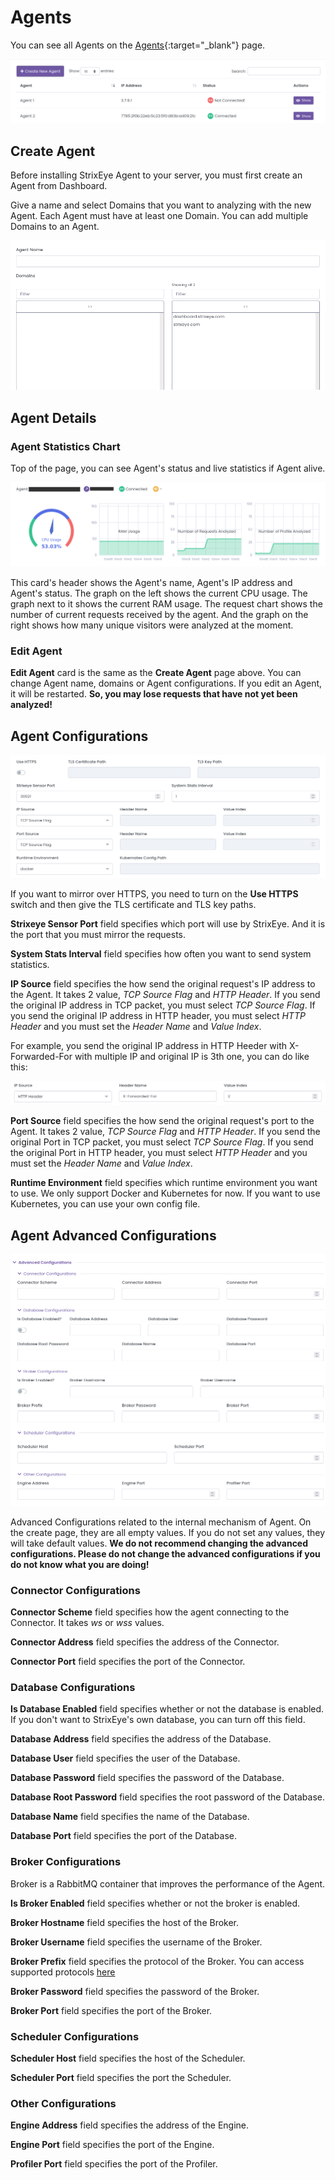 # Agents

You can see all Agents on the [Agents](https://dashboard.strixeye.com/agents){:target="_blank"} page.

![agent name and agent domains](../assets/images/agents.png)

## Create Agent

Before installing StrixEye Agent to your server, you must first create an Agent from Dashboard.

Give a name and select Domains that you want to analyzing with the new Agent. Each Agent must have at least one Domain. You can add multiple Domains to an Agent.

![agent name and agent domains](../assets/images/agents_create.png)


## Agent Details

### Agent Statistics Chart

Top of the page, you can see Agent's status and live statistics if Agent alive. 

![agent name and agent domains](../assets/images/agent_success.png)

This card's header shows the Agent's name, Agent's IP address and Agent's status. The graph on the left shows the current CPU usage. The graph next to it shows the current RAM usage. The request chart shows the number of current requests received by the agent. And the graph on the right shows how many unique visitors were analyzed at the moment.

### Edit Agent

**Edit Agent** card is the same as the **Create Agent** page above. You can change Agent name, domains or Agent configurations. If you edit an Agent, it will be restarted. **So, you may lose requests that have not yet been analyzed!**

## Agent Configurations

![agent name and agent domains](../assets/images/agent_config.png)

If you want to mirror over HTTPS, you need to turn on the **Use HTTPS** switch and then give the TLS certificate and TLS key paths.

**Strixeye Sensor Port** field specifies which port will use by StrixEye. And it is the port that you must mirror the requests.

**System Stats Interval** field specifies how often you want to send system statistics. 

**IP Source** field specifies the how send the original request's IP address to the Agent. It takes 2 value, *TCP Source Flag* and *HTTP Header*. If you send the original IP address in TCP packet, you must select *TCP Source Flag*. If you send the original IP address in HTTP header, you must select *HTTP Header* and you must set the *Header Name* and *Value Index*.

For example, you send the original IP address in HTTP Heeder with X-Forwarded-For with multiple IP and original IP is 3th one, you can do like this:

![agent name and agent domains](../assets/images/agent_ip_source.png)

**Port Source** field specifies the how send the original request's port to the Agent. It takes 2 value, *TCP Source Flag* and *HTTP Header*. If you send the original Port in TCP packet, you must select *TCP Source Flag*. If you send the original Port in HTTP header, you must select *HTTP Header* and you must set the *Header Name* and *Value Index*.

**Runtime Environment** field specifies which runtime environment you want to use. We only support Docker and Kubernetes for now. If you want to use Kubernetes, you can use your own config file.

## Agent Advanced Configurations

![agent name and agent domains](../assets/images/agent_advanced_config.png)

Advanced Configurations related to the internal mechanism of Agent. On the create page, they are all empty values. If you do not set any values, they will take default values. **We do not recommend changing the advanced configurations. Please do not change the advanced configurations if you do not know what you are doing!**

### Connector Configurations

**Connector Scheme** field specifies how the agent connecting to the Connector. It takes *ws* or *wss* values.

**Connector Address** field specifies the address of the Connector.

**Connector Port** field specifies the port of the Connector.

### Database Configurations

**Is Database Enabled** field specifies whether or not the database is enabled. If you don't want to StrixEye's own database, you can turn off this field.

**Database Address** field specifies the address of the Database.

**Database User** field specifies the user of the Database.

**Database Password** field specifies the password of the Database.

**Database Root Password** field specifies the root password of the Database.

**Database Name** field specifies the name of the Database.

**Database Port** field specifies the port of the Database.

### Broker Configurations

Broker is a RabbitMQ container that improves the performance of the Agent.

**Is Broker Enabled** field specifies whether or not the broker is enabled.

**Broker Hostname** field specifies the host of the Broker.

**Broker Username** field specifies the username of the Broker.

**Broker Prefix** field specifies the protocol of the Broker. You can access supported protocols [here](https://www.rabbitmq.com/protocols.html)

**Broker Password** field specifies the password of the Broker.

**Broker Port** field specifies the port of the Broker.

### Scheduler Configurations

**Scheduler Host** field specifies the host of the Scheduler.

**Scheduler Port** field specifies the port the Scheduler.

### Other Configurations

**Engine Address** field specifies the address of the Engine.

**Engine Port** field specifies the port of the Engine.

**Profiler Port** field specifies the port of the Profiler.